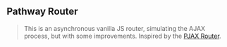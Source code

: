 ## Pathway Router 

> This is an asynchronous vanilla JS router, simulating the AJAX process, but with some improvements. Inspired by the [PJAX Router](https://github.com/martinlaxenaire/pjax-router/tree/master).